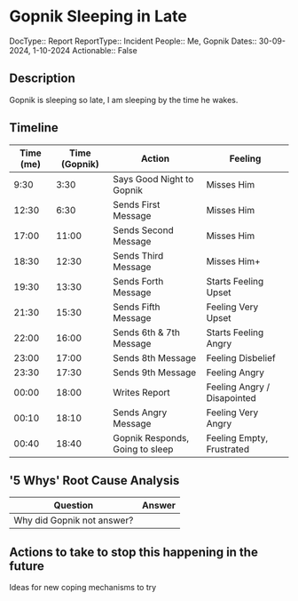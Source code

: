 # Gopnik Sleeping in Late

DocType:: Report
ReportType:: Incident
People:: Me, Gopnik
Dates:: 30-09-2024, 1-10-2024
Actionable:: False
## Description
Gopnik is sleeping so late, I am sleeping by the time he wakes. 

## Timeline

| Time (me) | Time (Gopnik) | Action                          | Feeling                     |
| --------- | ------------- | ------------------------------- | --------------------------- |
| 9:30      | 3:30          | Says Good Night to Gopnik       | Misses Him                  |
| 12:30     | 6:30          | Sends First Message             | Misses Him                  |
| 17:00     | 11:00         | Sends Second Message            | Misses Him                  |
| 18:30     | 12:30         | Sends Third Message             | Misses Him+                 |
| 19:30     | 13:30         | Sends Forth Message             | Starts Feeling Upset        |
| 21:30     | 15:30         | Sends Fifth Message             | Feeling Very Upset          |
| 22:00     | 16:00         | Sends 6th & 7th Message         | Starts Feeling Angry        |
| 23:00     | 17:00         | Sends 8th Message               | Feeling Disbelief           |
| 23:30     | 17:30         | Sends 9th Message               | Feeling Angry               |
| 00:00     | 18:00         | Writes Report                   | Feeling Angry / Disapointed |
| 00:10     | 18:10         | Sends Angry Message             | Feeling Very Angry          |
| 00:40     | 18:40         | Gopnik Responds, Going to sleep | Feeling Empty, Frustrated   |

## '5 Whys' Root Cause Analysis

| Question                   | Answer |
| -------------------------- | ------ |
| Why did Gopnik not answer? |        |


## Actions to take to stop this happening in the future
Ideas for new coping mechanisms to try